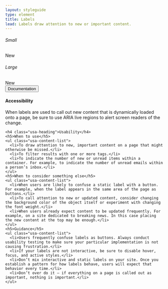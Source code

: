 ```yaml
---
layout: styleguide
type: element
title: Labels
lead: Labels draw attention to new or important content.
---
```


<div class="preview">

  <h6>Small</h6>
  <span class="usa-label">New</span>

  <h6>Large</h6>
  <span class="usa-label-big">New</span>

</div>

<div class="usa-accordion-bordered">
  <button class="usa-button-unstyled usa-accordion-button"
      aria-expanded="true" aria-controls="collapsible-0">
    Documentation
  </button>
  <div id="collapsible-0" aria-hidden="false" class="usa-accordion-content">
    <h4 class="usa-heading">Accessibility</h4>
    <p>When labels are used to call out new content that is dynamically loaded onto a page, be sure to use ARIA live regions to alert screen readers of the change.</p>

    <h4 class="usa-heading">Usability</h4>
    <h5>When to use</h5>
    <ul class="usa-content-list">
      <li>To draw attention to new, important content on a page that might otherwise be missed.</li>
      <li>To filter results with one or more tags.</li>
      <li>To indicate the number of new or unread items within a container. For example, to indicate the number of unread emails within a person’s inbox.</li>
    </ul>
    <h5>When to consider something else</h5>
    <ul class="usa-content-list">
      <li>When users are likely to confuse a static label with a button. For example, when the label appears in the same area of the page as buttons.</li>
      <li>To call attention to new or updated content, consider changing the background color of the object itself or experiment with changing the font weight.</li>
      <li>When users already expect content to be updated frequently. For example, on a site dedicated to breaking news. In this case placing the new content at the top may be enough.</li>
    </ul>
    <h5>Guidance</h5>
    <ul class="usa-content-list">
      <li>Users frequently confuse labels as buttons. Always conduct usability testing to make sure your particular implementation is not causing frustration.</li>
      <li>If your labels are not interactive, be sure to disable hover, focus, and active styles.</li>
      <li>Don’t mix interactive and static labels on your site. Once you establish a pattern for how labels behave, users will expect that behavior every time.</li>
      <li>Don’t over do it — if everything on a page is called out as important, nothing is important.</li>
    </ul>
  </div>
</div>
